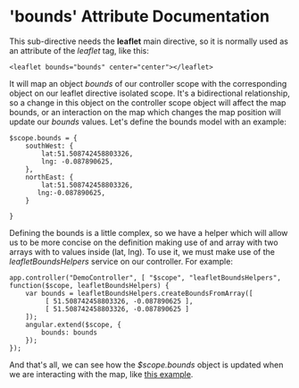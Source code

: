 'bounds' Attribute Documentation
==================================

This sub-directive needs the **leaflet** main directive, so it is normally used as an attribute of the *leaflet* tag, like this:

```
<leaflet bounds="bounds" center="center"></leaflet>
```

It will map an object _bounds_ of our controller scope with the corresponding object on our leaflet directive isolated scope. It's a bidirectional relationship, so a change in this object on the controller scope object will affect the map bounds, or an interaction on the map which changes the map position will update our _bounds_ values. Let's define the bounds model with an example:

```
$scope.bounds = {
    southWest: {
        lat:51.508742458803326,
        lng: -0.087890625,
    },
    northEast: {
        lat:51.508742458803326,
       lng:-0.087890625,
    }

}
```

Defining the bounds is a little complex, so we have a helper which will allow us to be more concise on the definition making use of and array with two arrays with to values inside (lat, lng). To use it, we must make use of the _leafletBoundsHelpers_ service on our controller. For example:

```
app.controller("DemoController", [ "$scope", "leafletBoundsHelpers", function($scope, leafletBoundsHelpers) {
    var bounds = leafletBoundsHelpers.createBoundsFromArray([
         [ 51.508742458803326, -0.087890625 ],
         [ 51.508742458803326, -0.087890625 ]
    ]);
    angular.extend($scope, {
        bounds: bounds
    });
});
```

And that's all, we can see how the _$scope.bounds_ object is updated when we are interacting with the map, like [this example](http://tombatossals.github.io/angular-leaflet-directive/examples/bounds-example.html).
